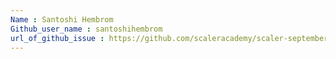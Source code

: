 ```yaml
---
Name : Santoshi Hembrom
Github_user_name : santoshihembrom
url_of_github_issue : https://github.com/scaleracademy/scaler-september-open-source-challenge
---
```

